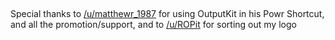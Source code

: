 ##
Special thanks to [/u/matthewr_1987](https://www.reddit.com/user/matthewr_1987) for using OutputKit in his Powr Shortcut, and all the promotion/support, and to [/u/ROPit](https://www.reddit.com/user/ROPit) for sorting out my logo

